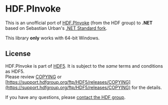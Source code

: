 # HDF.PInvoke

This is an unofficial port of [HDF.PInvoke](https://github.com/HDFGroup/HDF.PInvoke) (from the HDF group) to **.NET** based on Sebastian Urban's [.NET Standard fork](https://github.com/surban/HDF.PInvoke).

This library **only** works with 64-bit Windows.

## License

HDF.PInvoke is part of [HDF5](https://www.hdfgroup.org/HDF5/).
It is subject to the *same* terms and conditions as HDF5.  
Please review [COPYING](COPYING) or [https://support.hdfgroup.org/ftp/HDF5/releases/COPYING](https://support.hdfgroup.org/ftp/HDF5/releases/COPYING) for the details.   

If you have any questions, please [contact the HDF group](http://www.hdfgroup.org/about/contact.html).
